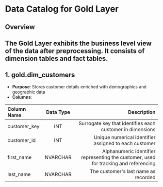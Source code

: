 # Data Catalog for Gold Layer 

## Overview 

The Gold Layer exhibits the business level view of the data after preprocessing. It consists of dimension tables and fact tables. 
---------------------------------------
## 1. gold.dim_customers 
- **Purpose**: Stores customer details enriched with demographics and geographic data
- **Columns**:

| Column Name       | Data Type |                   Description                            |
| :----------       | :-------: | ------------------------------------------------:        |
| customer_key      | INT       | Surrogate key that identifies each customer in dimensions|
|customer_id        | INT       | Unique numerical identifier assigned to each customer| 
| first_name        | NVARCHAR  | Alphanumeric identifier representing the customer, used for tracking and referencing |
|last_name          | NVARCHAR  | The customer's last name as recorded         |
